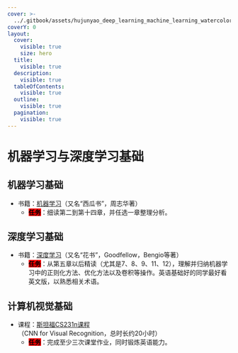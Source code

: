 ```yaml
---
cover: >-
  ../.gitbook/assets/hujunyao_deep_learning_machine_learning_watercolor_style_2fcdb6b1-b745-494a-9b55-dcffff65ce3c.webp
coverY: 0
layout:
  cover:
    visible: true
    size: hero
  title:
    visible: true
  description:
    visible: true
  tableOfContents:
    visible: true
  outline:
    visible: true
  pagination:
    visible: true
---
```


# 机器学习与深度学习基础

## 机器学习基础

* 书籍：[机器学习](https://www.zhihu.com/question/39945249)（又名“西瓜书”，周志华著）
  * <mark style="background-color:red;">**任务**</mark>：细读第二到第十四章，并任选一章整理分析。

## 深度学习基础

* 书籍：[深度学习](https://github.com/zsdonghao/deep-learning-book/blob/master/dlbook\_cn\_public.pdf)（又名“花书”，Goodfellow，Bengio等著）
  * <mark style="background-color:red;">**任务**</mark>：从第五章以后精读（尤其是7、8、9、11、12），理解并归纳机器学习中的正则化方法、优化方法以及卷积等操作。英语基础好的同学最好看英文版，以熟悉相关术语。

## 计算机视觉基础

* 课程：[斯坦福CS231n课程](https://www.bilibili.com/video/av53754154?from=search\&seid=6020411155113851809)（CNN for Visual Recognition，总时长约20小时）
  * <mark style="background-color:red;">**任务**</mark>：完成至少三次课堂作业，同时锻炼英语能力。
